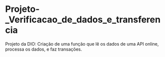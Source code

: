 # Projeto-_Verificacao_de_dados_e_transferencia
Projeto da DIO: Criação de uma função que lê os dados de uma API online, processa os dados, e faz transações.
